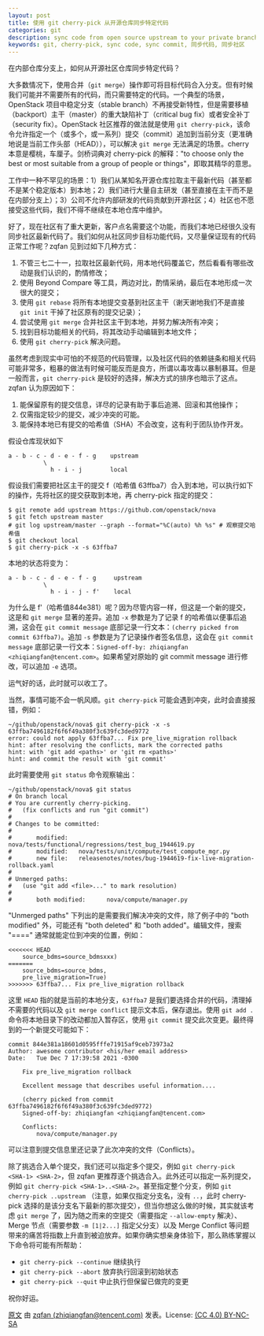 ```yaml
---
layout: post
title: 使用 git cherry-pick 从开源仓库同步特定代码
categories: git
description: sync code from open source upstream to your private branch by using git cherry-pick
keywords: git, cherry-pick, sync code, sync commit, 同步代码, 同步社区
---
```


在内部仓库分支上，如何从开源社区仓库同步特定代码？

大多数情况下，使用合并（`git merge`）操作即可将目标代码合入分支。但有时候我们可能并不需要所有的代码，而只需要特定的代码。一个典型的场景，OpenStack 项目中稳定分支（stable branch）不再接受新特性，但是需要移植（backport）主干（master）的重大缺陷补丁（critical bug fix）或者安全补丁（security fix）。OpenStack 社区推荐的做法就是使用 `git cherry-pick`，该命令允许指定一个（或多个，或一系列）提交（commit）追加到当前分支（更准确地说是当前工作头部（HEAD）），可以解决 `git merge` 无法满足的场景。cherry 本意是樱桃，车厘子。剑桥词典对 cherry-pick 的解释："to choose only the best or most suitable from a group of people or things"，即取其精华的意思。

工作中一种不罕见的场景：1）我们从某知名开源仓库拉取主干最新代码（甚至都不是某个稳定版本）到本地；2）我们进行大量自主研发（甚至直接在主干而不是在内部分支上）；3）公司不允许内部研发的代码贡献到开源社区；4）社区也不愿接受这些代码，我们不得不继续在本地仓库中维护。

好了，现在社区有了重大更新，客户点名需要这个功能，而我们本地已经很久没有同步社区最新代码了。我们如何从社区同步目标功能代码，又尽量保证现有的代码正常工作呢？zqfan 见到过如下几种方式：

1. 不管三七二十一，拉取社区最新代码，用本地代码覆盖它，然后看看有哪些改动是我们认识的，酌情修改；
1. 使用 Beyond Compare 等工具，两边对比，酌情采纳，最后在本地形成一次很大的提交；
1. 使用 `git rebase` 将所有本地提交变基到社区主干（谢天谢地我们不是直接 `git init` 干掉了社区原有的提交记录）；
1. 尝试使用 `git merge` 合并社区主干到本地，并努力解决所有冲突；
1. 找到目标功能相关的代码，将其改动手动编辑到本地文件；
1. 使用 `git cherry-pick` 解决问题。

虽然考虑到现实中可怕的不规范的代码管理，以及社区代码的依赖链条和相关代码可能非常多，粗暴的做法有时候可能反而是良方，所谓以毒攻毒以暴制暴耳。但是一般而言，`git cherry-pick` 是较好的选择，解决方式的排序也暗示了这点。zqfan 认为原因如下：

1. 能保留原有的提交信息，详尽的记录有助于事后追溯、回滚和其他操作；
1. 仅需指定较少的提交，减少冲突的可能。
1. 能保持本地已有提交的哈希值（SHA）不会改变，这有利于团队协作开发。

假设仓库现状如下

```
a - b - c - d - e - f - g    upstream
          \
            h - i - j        local
```

假设我们需要把社区主干的提交 f（哈希值 63ffba7）合入到本地，可以执行如下的操作，先将社区的提交获取到本地，再 cherry-pick 指定的提交：

```
$ git remote add upstream https://github.com/openstack/nova
$ git fetch upstream master
# git log upstream/master --graph --format="%C(auto) %h %s" # 观察提交哈希值
$ git checkout local
$ git cherry-pick -x -s 63ffba7
```

本地的状态将变为：

```
a - b - c - d - e - f - g     upstream
          \
            h - i - j - f'    local
```

为什么是 f'（哈希值844e381）呢？因为尽管内容一样，但这是一个新的提交，这是和 `git merge` 显著的差异。追加 `-x` 参数是为了记录 f 的哈希值以便事后追溯，这会在 `git commit message` 底部记录一行文本：`(cherry picked from commit 63ffba7)`。追加 `-s` 参数是为了记录操作者签名信息，这会在 `git commit message` 底部记录一行文本：`Signed-off-by: zhiqiangfan <zhiqiangfan@tencent.com>`。如果希望对原始的 git commit message 进行修改，可以追加 `-e` 选项。

运气好的话，此时就可以收工了。

当然，事情可能不会一帆风顺。`git cherry-pick` 可能会遇到冲突，此时会直接报错，例如：

```
~/github/openstack/nova$ git cherry-pick -x -s 63ffba7496182f6f6f49a380f3c639fc3ded9772
error: could not apply 63ffba7... Fix pre_live_migration rollback
hint: after resolving the conflicts, mark the corrected paths
hint: with 'git add <paths>' or 'git rm <paths>'
hint: and commit the result with 'git commit'
```

此时需要使用 `git status` 命令观察输出：

```
~/github/openstack/nova$ git status
# On branch local
# You are currently cherry-picking.
#   (fix conflicts and run "git commit")
#
# Changes to be committed:
#
#       modified:   nova/tests/functional/regressions/test_bug_1944619.py
#       modified:   nova/tests/unit/compute/test_compute_mgr.py
#       new file:   releasenotes/notes/bug-1944619-fix-live-migration-rollback.yaml
#
# Unmerged paths:
#   (use "git add <file>..." to mark resolution)
#
#       both modified:      nova/compute/manager.py
```

"Unmerged paths" 下列出的是需要我们解决冲突的文件，除了例子中的 "both modified" 外，可能还有 "both deleted" 和 "both added"。编辑文件，搜索 "====" 通常就能定位到冲突的位置，例如：

```
<<<<<<< HEAD
    source_bdms=source_bdmsxxx)
=======
    source_bdms=source_bdms,
    pre_live_migration=True)
>>>>>>> 63ffba7... Fix pre_live_migration rollback
```

这里 `HEAD` 指的就是当前的本地分支，`63ffba7` 是我们要选择合并的代码，清理掉不需要的代码以及 `git merge conflict` 提示文本后，保存退出。使用 `git add .` 命令将本地目录下的改动都加入暂存区，使用 `git commit` 提交此次变更。最终得到的一个新提交可能如下：

```
commit 844e381a18601d0595fffe71915af9ceb73973a2
Author: awesome contributor <his/her email address>
Date:   Tue Dec 7 17:39:58 2021 -0300

    Fix pre_live_migration rollback

    Excellent message that describes useful information....
    
    (cherry picked from commit 63ffba7496182f6f6f49a380f3c639fc3ded9772)
    Signed-off-by: zhiqiangfan <zhiqiangfan@tencent.com>
    
    Conflicts:
        nova/compute/manager.py
```

可以注意到提交信息里还记录了此次冲突的文件（Conflicts）。

除了挑选合入单个提交，我们还可以指定多个提交，例如 `git cherry-pick <SHA-1> <SHA-2>`，但 zqfan 更推荐逐个挑选合入。此外还可以指定一系列提交，例如 `git cherry-pick <SHA-1>..<SHA-2>`。甚至指定整个分支，例如 `git cherry-pick ..upstream` （注意，如果仅指定分支名，没有 `..`，此时 cherry-pick 选择的是该分支名下最新的那次提交），但当你想这么做的时候，其实就该考虑 `git merge` 了，因为随之而来的空提交（需要指定 `--allow-empty` 解决）、Merge 节点（需要参数 `-m [1|2...]` 指定父分支）以及 Merge Conflict 等问题带来的痛苦将指数上升直到被迫放弃。如果你确实想亲身体验下，那么熟练掌握以下命令将可能有所帮助：

- `git cherry-pick --continue` 继续执行
- `git cherry-pick --abort` 放弃执行回滚到初始状态
- `git cherry-pick --quit` 中止执行但保留已做完的变更

祝你好运。

[原文](https://zqfan.github.io/2022/04/05/git-cherry-pick/) 由 [zqfan (zhiqiangfan@tencent.com)](https://github.com/zqfan) 发表。License: [(CC 4.0) BY-NC-SA](http://creativecommons.org/licenses/by-nc-sa/4.0/)
